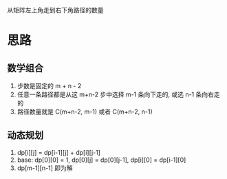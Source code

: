 从矩阵左上角走到右下角路径的数量


# 思路

## 数学组合
1. 步数是固定的 m + n - 2
2. 任意一条路径都是从这 m+n-2 步中选择 m-1 条向下走的, 或选 n-1 条向右走的
3. 路径数量就是 C(m+n-2, m-1) 或者 C(m+n-2, n-1)

## 动态规划
1. dp[i][j] = dp[i-1][j] + dp[i][j-1]
2. base: dp[0][0] = 1, dp[0][j] = dp[0][j-1], dp[i][0] = dp[i-1][0]
3. dp[m-1][n-1] 即为解
